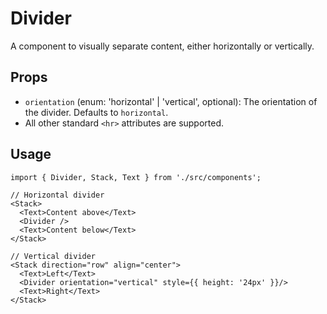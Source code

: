 # Divider

A component to visually separate content, either horizontally or vertically.

## Props

*   `orientation` (enum: 'horizontal' | 'vertical', optional): The orientation of the divider. Defaults to `horizontal`.
*   All other standard `<hr>` attributes are supported.

## Usage

```tsx
import { Divider, Stack, Text } from './src/components';

// Horizontal divider
<Stack>
  <Text>Content above</Text>
  <Divider />
  <Text>Content below</Text>
</Stack>

// Vertical divider
<Stack direction="row" align="center">
  <Text>Left</Text>
  <Divider orientation="vertical" style={{ height: '24px' }}/>
  <Text>Right</Text>
</Stack>
```
